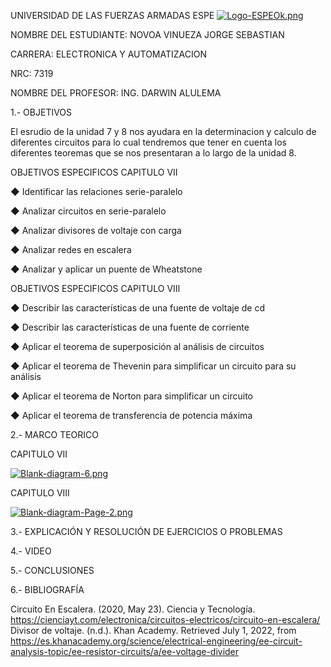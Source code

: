 UNIVERSIDAD DE LAS FUERZAS ARMADAS 
                                      ESPE
  [![Logo-ESPEOk.png](https://i.postimg.cc/P5XdL97z/Logo-ESPEOk.png)](https://postimg.cc/HVhqRZdV)
                                                                        



NOMBRE DEL ESTUDIANTE: NOVOA VINUEZA JORGE SEBASTIAN 
  
CARRERA: ELECTRONICA Y AUTOMATIZACION 

NRC: 7319

NOMBRE DEL PROFESOR: ING. DARWIN ALULEMA



1.- OBJETIVOS 

El esrudio de la unidad 7 y 8 nos ayudara en la determinacion y calculo de diferentes circuitos para lo cual tendremos que tener en cuenta los diferentes teoremas que se nos presentaran a lo largo de la unidad 8.

OBJETIVOS ESPECIFICOS CAPITULO VII

◆ Identificar las relaciones serie-paralelo

◆ Analizar circuitos en serie-paralelo

◆ Analizar divisores de voltaje con carga

◆ Analizar redes en escalera

◆ Analizar y aplicar un puente de Wheatstone


OBJETIVOS ESPECIFICOS CAPITULO VIII

◆ Describir las características de una fuente de voltaje de cd

◆ Describir las características de una fuente de corriente

◆ Aplicar el teorema de superposición al análisis de circuitos

◆ Aplicar el teorema de Thevenin para simplificar un circuito para su análisis

◆ Aplicar el teorema de Norton para simplificar un circuito

◆ Aplicar el teorema de transferencia de potencia máxima

2.- MARCO TEORICO 

CAPITULO 	VII

[![Blank-diagram-6.png](https://i.postimg.cc/XXST07DR/Blank-diagram-6.png)](https://postimg.cc/fSCHcZsC)


CAPITULO VIII

[![Blank-diagram-Page-2.png](https://i.postimg.cc/vTjYtc5V/Blank-diagram-Page-2.png)](https://postimg.cc/kRQPnM1J)

3.- EXPLICACIÓN Y RESOLUCIÓN DE EJERCICIOS O PROBLEMAS


4.- VIDEO


5.- CONCLUSIONES


6.- BIBLIOGRAFÍA

Circuito En Escalera. (2020, May 23). Ciencia y Tecnología. https://cienciayt.com/electronica/circuitos-electricos/circuito-en-escalera/
Divisor de voltaje. (n.d.). Khan Academy. Retrieved July 1, 2022, from https://es.khanacademy.org/science/electrical-engineering/ee-circuit-analysis-topic/ee-resistor-circuits/a/ee-voltage-divider








